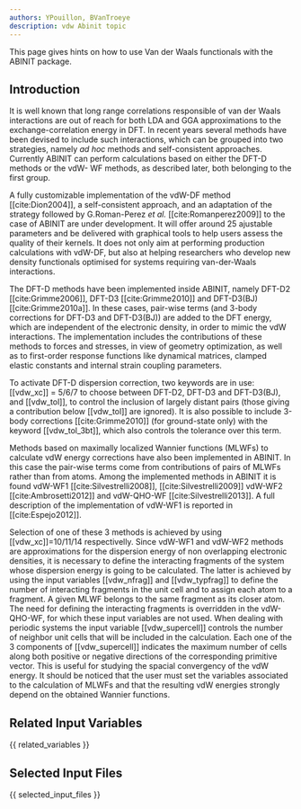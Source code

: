 ```yaml
---
authors: YPouillon, BVanTroeye
description: vdw Abinit topic
---
```


This page gives hints on how to use Van der Waals functionals with the ABINIT package.

## Introduction

It is well known that long range correlations responsible of van der Waals
interactions are out of reach for both LDA and GGA approximations to the
exchange-correlation energy in DFT. In recent years several methods have been
devised to include such interactions, which can be grouped into two
strategies, namely _ad hoc_ methods and self-consistent approaches. Currently
ABINIT can perform calculations based on either the DFT-D methods or the vdW-
WF methods, as described later, both belonging to the first group.

A fully customizable implementation of the vdW-DF method [[cite:Dion2004]], a
self-consistent approach, and an adaptation of the strategy followed by
G.Roman-Perez _et al._ [[cite:Romanperez2009]] to the case of ABINIT are under
development. It will offer around 25 ajustable parameters and be delivered
with graphical tools to help users assess the quality of their kernels. It
does not only aim at performing production calculations with vdW-DF, but also
at helping researchers who develop new density functionals optimised for
systems requiring van-der-Waals interactions.

The DFT-D methods have been implemented inside ABINIT, namely DFT-D2
[[cite:Grimme2006]], DFT-D3 [[cite:Grimme2010]] and DFT-D3(BJ)
[[cite:Grimme2010a]]. In these cases, pair-wise terms (and 3-body corrections
for DFT-D3 and DFT-D3(BJ)) are added to the DFT energy, which are independent
of the electronic density, in order to mimic the vdW interactions. The
implementation includes the contributions of these methods to forces and
stresses, in view of geometry optimization, as well as to first-order response
functions like dynamical matrices, clamped elastic constants and internal
strain coupling parameters.

To activate DFT-D dispersion correction, two keywords are in use: [[vdw_xc]] =
5/6/7 to choose between DFT-D2, DFT-D3 and DFT-D3(BJ), and [[vdw_tol]], to
control the inclusion of largely distant pairs (those giving a contribution
below [[vdw_tol]] are ignored). It is also possible to include 3-body
corrections [[cite:Grimme2010]] (for ground-state only) with the keyword
[[vdw_tol_3bt]], which also controls the tolerance over this term.

Methods based on maximally localized Wannier functions (MLWFs) to calculate
vdW energy corrections have also been implemented in ABINIT. In this case the
pair-wise terms come from contributions of pairs of MLWFs rather than from
atoms. Among the implemented methods in ABINIT it is found vdW-WF1
[[cite:Silvestrelli2008]], [[cite:Silvestrelli2009]] vdW-WF2
[[cite:Ambrosetti2012]] and vdW-QHO-WF [[cite:Silvestrelli2013]]. A full
description of the implementation of vdW-WF1 is reported in
[[cite:Espejo2012]].

Selection of one of these 3 methods is achieved by using [[vdw_xc]]=10/11/14
respectivelly. Since vdW-WF1 and vdW-WF2 methods are approximations for the
dispersion energy of non overlapping electronic densities, it is necessary to
define the interacting fragments of the system whose dispersion energy is
going to be calculated. The latter is achieved by using the input variables
[[vdw_nfrag]] and [[vdw_typfrag]] to define the number of interacting
fragments in the unit cell and to assign each atom to a fragment. A given MLWF
belongs to the same fragment as its closer atom. The need for defining the
interacting fragments is overridden in the vdW-QHO-WF, for which these input
variables are not used. When dealing with periodic systems the input variable
[[vdw_supercell]] controls the number of neighbor unit cells that will be
included in the calculation. Each one of the 3 components of [[vdw_supercell]]
indicates the maximum number of cells along both positive or negative
directions of the corresponding primitive vector. This is useful for studying
the spacial convergency of the vdW energy. It should be noticed that the user
must set the variables associated to the calculation of MLWFs and that the
resulting vdW energies strongly depend on the obtained Wannier functions.



## Related Input Variables

{{ related_variables }}

## Selected Input Files

{{ selected_input_files }}

